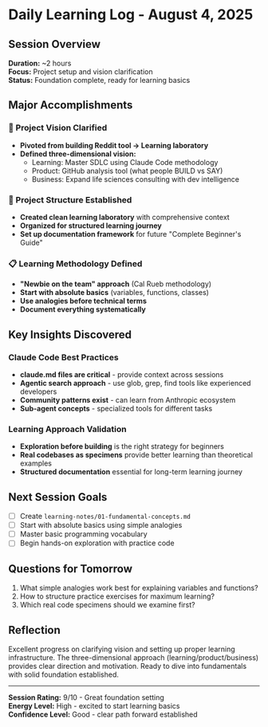 # Daily Learning Log - August 4, 2025

## Session Overview
**Duration:** ~2 hours  
**Focus:** Project setup and vision clarification  
**Status:** Foundation complete, ready for learning basics  

## Major Accomplishments

### 🎯 Project Vision Clarified
- **Pivoted from building Reddit tool → Learning laboratory**
- **Defined three-dimensional vision:**
  - Learning: Master SDLC using Claude Code methodology
  - Product: GitHub analysis tool (what people BUILD vs SAY)
  - Business: Expand life sciences consulting with dev intelligence

### 📁 Project Structure Established
- **Created clean learning laboratory** with comprehensive context
- **Organized for structured learning journey**
- **Set up documentation framework** for future "Complete Beginner's Guide"

### 📋 Learning Methodology Defined
- **"Newbie on the team" approach** (Cal Rueb methodology)
- **Start with absolute basics** (variables, functions, classes)
- **Use analogies before technical terms**
- **Document everything systematically**

## Key Insights Discovered

### Claude Code Best Practices
- **claude.md files are critical** - provide context across sessions
- **Agentic search approach** - use glob, grep, find tools like experienced developers
- **Community patterns exist** - can learn from Anthropic ecosystem
- **Sub-agent concepts** - specialized tools for different tasks

### Learning Approach Validation
- **Exploration before building** is the right strategy for beginners
- **Real codebases as specimens** provide better learning than theoretical examples
- **Structured documentation** essential for long-term learning journey

## Next Session Goals
- [ ] Create `learning-notes/01-fundamental-concepts.md`
- [ ] Start with absolute basics using simple analogies
- [ ] Master basic programming vocabulary
- [ ] Begin hands-on exploration with practice code

## Questions for Tomorrow
1. What simple analogies work best for explaining variables and functions?
2. How to structure practice exercises for maximum learning?
3. Which real code specimens should we examine first?

## Reflection
Excellent progress on clarifying vision and setting up proper learning infrastructure. The three-dimensional approach (learning/product/business) provides clear direction and motivation. Ready to dive into fundamentals with solid foundation established.

---
**Session Rating:** 9/10 - Great foundation setting  
**Energy Level:** High - excited to start learning basics  
**Confidence Level:** Good - clear path forward established
